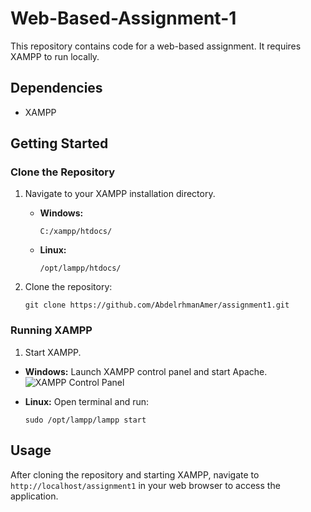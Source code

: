 # Web-Based-Assignment-1

This repository contains code for a web-based assignment. It requires XAMPP to run locally.

## Dependencies

- XAMPP

## Getting Started

### Clone the Repository

1. Navigate to your XAMPP installation directory.
   - **Windows:**
     ```
     C:/xampp/htdocs/
     ```
   - **Linux:**
     ```
     /opt/lampp/htdocs/
     ```

2. Clone the repository:
    
      ```
      git clone https://github.com/AbdelrhmanAmer/assignment1.git
      ```
### Running XAMPP
1. Start XAMPP.
- **Windows:** Launch XAMPP control panel and start Apache.
  ![XAMPP Control Panel](https://github.com/AbdelrhmanAmer/assignment1/assets/93345509/da34094f-69ae-44de-88f6-8d082e3379de)

- **Linux:** Open terminal and run:
  ```
  sudo /opt/lampp/lampp start
  ```

## Usage

After cloning the repository and starting XAMPP, navigate to `http://localhost/assignment1` in your web browser to access the application.


